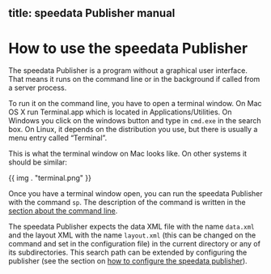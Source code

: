 title: speedata Publisher manual
---
How to use the speedata Publisher
=================================

The speedata Publisher is a program without a graphical user interface.
That means it runs on the command line or in the background if called
from a server process.

To run it on the command line, you have to open a terminal window. On
Mac OS X run Terminal.app which is located in Applications/Utilities. On
Windows you click on the windows button and type in `cmd.exe` in the
search box. On Linux, it depends on the distribution you use, but there
is usually a menu entry called “Terminal”.

This is what the terminal window on Mac looks like. On other systems
it should be similar:

{{ img . "terminal.png" }}

Once you have a terminal window open, you can run the speedata Publisher
with the command `sp`. The description of the command is written in the
[section about the command line](commandline.html).

The speedata Publisher expects the data XML file with the name
`data.xml` and the layout XML with the name `layout.xml` (this can be
changed on the command and set in the configuration file) in the current
directory or any of its subdirectories. This search path can be extended
by configuring the publisher (see the section on [how to configure the
speedata publisher](configuration.html)).

